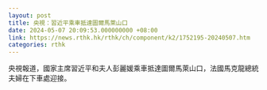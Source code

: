 ```yaml
---
layout: post
title: 央視：習近平乘車抵達圖爾馬萊山口
date: 2024-05-07 20:09:53.000000000 +08:00
link: https://news.rthk.hk/rthk/ch/component/k2/1752195-20240507.htm
categories: rthk
---
```


央視報道，國家主席習近平和夫人彭麗媛乘車抵達圖爾馬萊山口，法國馬克龍總統夫婦在下車處迎接。
